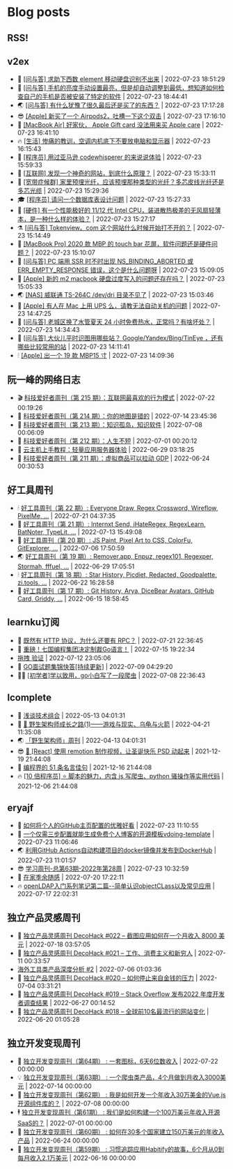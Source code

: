 # Blog posts
## RSS!



## v2ex

<!-- v2ex:START  -->
- 🫶 [[问与答] 求助下西数 element 移动硬盘识别不出来](https://www.v2ex.com/t/868291#reply0) | 2022-07-23 18:51:29 
- 🧰 [[问与答] 手机的亮度手动设置最亮，但是却自动调整到最低，想知道如何检查自己的手机是否被安装了特定的软件](https://www.v2ex.com/t/868290#reply0) | 2022-07-23 18:44:41 
- 🌏 [[问与答] 有什么犹豫了很久最后还是买了的东西？](https://www.v2ex.com/t/868287#reply8) | 2022-07-23 17:17:28 
- 😎 [[Apple] 新买了一个 Airpods2，吐槽一下这个双击](https://www.v2ex.com/t/868286#reply0) | 2022-07-23 17:16:10 
- 💂 [[MacBook Air] 好家伙， Apple Gift card 没法用来买 Apple care](https://www.v2ex.com/t/868284#reply0) | 2022-07-23 16:41:10 
- 🔥 [[生活] 惨痛的教训，空调内机底下不要放电脑和显示器](https://www.v2ex.com/t/868283#reply3) | 2022-07-23 16:15:43 
- 🦅 [[程序员] 用过亚马逊 codewhisperer 的来说说体验](https://www.v2ex.com/t/868282#reply0) | 2022-07-23 15:59:33 
- 🙉 [[互联网] 发现一个神奇的网站，到底什么原理？](https://www.v2ex.com/t/868280#reply3) | 2022-07-23 15:33:11 
- 💫 [[宽带症候群] 家里预埋光纤，应该预埋那种类型的光纤？多芯皮线光纤还是多芯光缆](https://www.v2ex.com/t/868279#reply4) | 2022-07-23 15:29:36 
- 🎓 [[程序员] 请问一个数据库表设计问题](https://www.v2ex.com/t/868277#reply2) | 2022-07-23 15:27:33 
- 🗽 [[硬件] 有一个性能极好的 11/12 代 Intel CPU，装进散热极差的无风扇轻薄本，是一种什么样的体验？](https://www.v2ex.com/t/868276#reply7) | 2022-07-23 15:27:17 
- ⚗️ [[问与答] Tokenview。com 这个网站什么时候开始打不开的？](https://www.v2ex.com/t/868274#reply0) | 2022-07-23 15:14:49 
- 🦍 [[MacBook Pro] 2020 款 MBP 的 touch bar 花屏，软件问题还是硬件问题？](https://www.v2ex.com/t/868273#reply0) | 2022-07-23 15:10:07 
- 🤩 [[问与答] PC 端用 SSR 时不时出现 NS_BINDING_ABORTED 或 ERR_EMPTY_RESPONSE 错误，这个是什么问题呀](https://www.v2ex.com/t/868272#reply0) | 2022-07-23 15:09:05 
- 🙉 [[Apple] 新的 m2 macbook 硬盘过度写入的问题还存在吗？](https://www.v2ex.com/t/868271#reply1) | 2022-07-23 15:05:33 
- 🌏 [[NAS] 威联通 TS-264C /dev/dri 目录不见了](https://www.v2ex.com/t/868270#reply3) | 2022-07-23 15:03:46 
- 🐘 [[Apple] 有人在 Mac 上用 UPS 么，请教无法自动关机的问题](https://www.v2ex.com/t/868269#reply13) | 2022-07-23 14:47:25 
- 🧰 [[问与答] 老城区换了水管夏天 24 小时免费热水，正常吗？有啥坏处？](https://www.v2ex.com/t/868268#reply5) | 2022-07-23 14:34:43 
- 💃 [[问与答] 大伙儿平时识图用哪些站？ Google/Yandex/Bing/TinEye ，还有哪些比较常用的站](https://www.v2ex.com/t/868266#reply1) | 2022-07-23 14:11:41 
- 🕯 [[Apple] 出一个 19 款 MBP15 寸](https://www.v2ex.com/t/868265#reply0) | 2022-07-23 14:09:36 <!-- v2ex:END -->

## 阮一峰的网络日志

<!-- ruanyf:START -->
- 🎬 [科技爱好者周刊（第 215 期）：互联网最喜欢的行为模式](http://www.ruanyifeng.com/blog/2022/07/weekly-issue-215.html) | 2022-07-22 00:19:26 
- 💄 [科技爱好者周刊（第 214 期）：你的地图是错的](http://www.ruanyifeng.com/blog/2022/07/weekly-issue-214.html) | 2022-07-14 23:45:36 
- 🐎 [科技爱好者周刊（第 213 期）：知识孤岛，知识软件](http://www.ruanyifeng.com/blog/2022/07/weekly-issue-213.html) | 2022-07-08 00:06:09 
- 🤔 [科技爱好者周刊（第 212 期）：人生不短](http://www.ruanyifeng.com/blog/2022/07/weekly-issue-212.html) | 2022-07-01 00:20:12 
- 🧠 [云主机上手教程：轻量应用服务器体验](http://www.ruanyifeng.com/blog/2022/06/cloud-server-getting-started-tutorial.html) | 2022-06-29 03:18:25 
- 🎃 [科技爱好者周刊（第 211 期）：虚拟商品可以拉动 GDP](http://www.ruanyifeng.com/blog/2022/06/weekly-issue-211.html) | 2022-06-24 00:30:53 <!-- ruanyf:END -->

## 好工具周刊

<!-- bestxtools:START -->
- 🕯 [好工具周刊（第 22 期）: Everyone Draw, Regex Cross­word, Wireflow, PixelMe, ...](https://discuss-cn.bestxtools.com/d/60/1) | 2022-07-21 04:37:35 
- 🦩 [好工具周刊（第 21 期）: Internxt Send, iHateRegex, RegexLearn, BatNoter, TypeLit, ...](https://discuss-cn.bestxtools.com/d/58/1) | 2022-07-13 15:49:08 
- 🦄 [好工具周刊（第 20 期）: JS Paint, Pixel Art to CSS, ColorFu, GitExplorer, ...](https://discuss-cn.bestxtools.com/d/57/1) | 2022-07-06 17:50:59 
- 🌏 [好工具周刊（第 19 期）: Remover.app, Enpuz, regex101, Regexper, Stormah, fffuel, ...](https://discuss-cn.bestxtools.com/d/56/1) | 2022-06-29 17:05:51 
- 🕯 [好工具周刊（第 18 期）: Star History, Picdiet, Redacted, Goodpalette, zi.tools, ...](https://discuss-cn.bestxtools.com/d/47/1) | 2022-06-22 16:28:58 
- 📝 [好工具周刊（第 17 期）: Git History, Arya, DiceBear Avatars, GitHub Card, Griddy, ...](https://discuss-cn.bestxtools.com/d/43/1) | 2022-06-15 18:58:45 <!-- bestxtools:END -->


## learnku订阅

<!-- learnku:START -->
- 🦅 [既然有 HTTP 协议，为什么还要有 RPC？](https://learnku.com/laravel/t/69972) | 2022-07-21 22:36:45 
- 🦅 [重磅！七国编程集团决定制裁Go语言！](https://learnku.com/articles/69766) | 2022-07-15 19:22:34 
-  [拖拽 验证](https://learnku.com/articles/69652) | 2022-07-12 23:05:06 
- 🌈 [GO面试题集锦快答[持续更新]](https://learnku.com/articles/69250) | 2022-07-09 04:29:20 
- 🧑‍🏫 [[初学者]学以致用，go小白写了一段爬虫](https://learnku.com/go/t/69522) | 2022-07-08 22:36:43 <!-- learnku:END -->



## lcomplete

<!-- lcomplete:START -->
- 🫶 [浅谈技术组合](http://codelc.com/post/essay/%E6%B5%85%E8%B0%88%E6%8A%80%E6%9C%AF%E7%BB%84%E5%90%88/) | 2022-05-13 04:01:31 
- 🧰 [🐒 野生架构师成长之路&lpar;1&rpar;——游戏与现实、乌龟与火箭](http://codelc.com/post/growup/s01/) | 2022-04-21 11:35:08 
- 🌏 [「野生架构师」周刊](http://codelc.com/post/essay/%E9%87%8E%E7%94%9F%E6%9E%B6%E6%9E%84%E5%B8%88%E5%91%A8%E5%88%8A%E4%BB%8B%E7%BB%8D/) | 2022-04-13 04:01:31 
- 😎 [🎄 [React] 使用 remotion 制作视频，让圣诞快乐 PSD 动起来](http://codelc.com/post/dev/js/remotion/) | 2021-12-19 21:44:08 
- 💂 [编程界的 51 条名言佳句](http://codelc.com/post/dev/thinking/quotes/) | 2021-12-16 21:44:08 
- 🔥 [[10 倍程序员] ⭐ 脚本的魅力，内含 js 写爬虫、python 骚操作等实用代码](http://codelc.com/post/dev/10x/script/) | 2021-12-06 21:44:08 <!-- lcomplete:END -->

## eryajf

<!-- eryajf:START -->
- 🫶 [如何将个人的GitHub主页配置的优雅好看](https://wiki.eryajf.net/pages/d195b4/) | 2022-07-23 11:10:55 
- 🧰 [一个仅需三步配置就能生成免费个人博客的开源模板vdoing-template](https://wiki.eryajf.net/pages/48e307/) | 2022-07-23 11:06:46 
- 🌏 [利用GitHub Actions自动构建项目的docker镜像并发布到DockerHub](https://wiki.eryajf.net/pages/5baf0a/) | 2022-07-23 11:01:57 
- 😎 [学习周刊-总第63期-2022年第28周](https://wiki.eryajf.net/pages/d2ea2c/) | 2022-07-23 10:32:59 
- 💂 [在家季余随感](https://wiki.eryajf.net/pages/e36842/) | 2022-07-20 17:22:11 
- 🔥 [openLDAP入门系列笔记第二篇--简单认识objectCLass以及常见应用](https://wiki.eryajf.net/pages/ea10fa/) | 2022-07-17 22:02:31 <!-- eryajf:END -->



## 独立产品灵感周刊

<!-- DecoHack:START -->
- 🦣 [独立产品灵感周刊 DecoHack #022 – 截图应用如何在一个月收入 8000 美元](https://www.decohack.com/Post/774) | 2022-07-18 03:57:05 
- 🤡 [独立产品灵感周刊 DecoHack #021 – 工作、消费主义和新穷人](https://www.decohack.com/Post/753) | 2022-07-11 00:33:57 
-  [海外工具类产品深度分析 #2](https://www.decohack.com/Post/746) | 2022-07-06 01:03:36 
- 🐲 [独立产品灵感周刊 DecoHack #020 – 如何停止来自金钱的压力](https://www.decohack.com/Post/728) | 2022-07-04 03:31:21 
- 🦅 [独立产品灵感周刊 DecoHack #019 – Stack Overflow 发布2022 年度开发者调查结果](https://www.decohack.com/Post/699) | 2022-06-27 00:14:52 
- 🧰 [独立产品灵感周刊 DecoHack #018 – 全球前10名最流行的网站变化](https://www.decohack.com/Post/680) | 2022-06-20 01:05:28 <!-- DecoHack:END -->

## 独立开发变现周刊

<!-- easyindie:START -->
- 💂 [独立开发变现周刊（第64期） : 一套图标，6天6位数收入](https://www.ezindie.com/weekly/issue-64) | 2022-07-22 00:00:00 
- 💡 [独立开发变现周刊（第63期） : 一个爬虫类产品，4个月做到月收入3000美元](https://www.ezindie.com/weekly/issue-63) | 2022-07-14 00:00:00 
- 🌋 [独立开发变现周刊（第62期） : 我是如何开发一个年收入30万美金的Vue.js开源组件库的？](https://www.ezindie.com/weekly/issue-62) | 2022-07-08 00:00:00 
- 🕴 [独立开发变现周刊（第61期） : 我们是如何构建一个100万美元年收入开源SaaS的？](https://www.ezindie.com/weekly/issue-61) | 2022-07-01 00:00:00 
- 🎊 [独立开发变现周刊（第60期） : 如何在30多个国家建立150万美元的年收入产品](https://www.ezindie.com/weekly/issue-60) | 2022-06-24 00:00:00 
- 🤔 [独立开发变现周刊（第59期） : 习惯追踪应用Habitify的故事，6个月从0到每月收入2.1万美元](https://www.ezindie.com/weekly/issue-59) | 2022-06-16 00:00:00 <!-- easyindie:END -->



